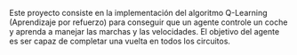 Este proyecto consiste en la implementación del algoritmo Q-Learning (Aprendizaje por refuerzo) para conseguir que un agente controle un coche y aprenda a manejar las marchas y las velocidades. El objetivo del agente es ser capaz de completar una vuelta en todos los circuitos.
